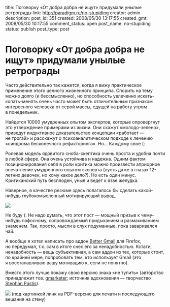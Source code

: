 title: Поговорку «От добра добра не ищут» придумали унылые ретрограды
link: http://paradigm.ru/no-stupiding
creator: admin
description:
post_id: 351
created: 2008/05/30 13:17:55
created_gmt: 2008/05/30 10:17:55
comment_status: open
post_name: no-stupiding
status: publish
post_type: post

# Поговорку «От добра добра не ищут» придумали унылые ретрограды

Часто действительно так кажется, когда я вижу практическое применение этого ценного жизненного принципа. Спорить на тему можно долго (и бессмысленно), но способность увлеченно искать-копать-менять очень часто может быть отличительным признаком интересного человека от серой массы, едущей на работу утром в понедельник.

Найдется 10000 умудренных опытом экспертов, которые опровергнут это утверждение примерами из жизни. Они скажут «молодо-зелено», приведут индуктивное доказательство концепции «работает — не трогай» и расскажут о психоаналитическом подходе к лечению «синдрома бесконечного рефакторинга». Но... Каждому свое (:

Ролевая модель ядовитого сноба-скептика очень проста и удобна почти в любой сфере. Она очень устойчива и надежна. Одним фактом позиционирования себя в роли критика можно произвести априорное впечатление умудренного опытом эксперта (пусть даже в глазах 12-летних девочек, но кому какое дело?). Но есть один минус. Критиканский путь бесплоден, уныл и ведет к язве желудка.

Наверное, в качестве резюме здесь полагалось бы сделать какой-нибудь глубокомысленный мотивирующий вывод.

[![](/media/brenson.png)](http://explore.twitter.com/Mazoo/statuses/779256952)

Не буду (: Не надо думать, что этот пост — мощный призыв к чему-нибудь пафосному, сопровождаемый придыханием и размахиванием знаменем. Так, просто, мысли в слух подуманные, пока заваривался чай.

А вообще я хотел написать про аддон [Better Gmail](https://addons.mozilla.org/en-US/firefox/addon/6076) для Firefox, но передумал, т.к. сам в итоге снес его за ненадобностью. Кстати, ненадобность — вещь субъективная, а сам аддон из тех, которые стоит, по крайней мере, попробовать тем, кто использует Gmail (это я восстанавливаю вашу мотивацию к, если не понятно).

Вместо этого лучше покажу свою версию знака «не тупить» (авторство принадлежит тов. [gmarketer](http://gmarketer.livejournal.com/167287.html); источник вдохновения — творчество [Stephan Pastis](http://www.comics.com/comics/pearls/archive/pearls-20080527.html)).

[![](/media/nostupiding.png)](http://b23.ru/y6z)
(под картинкой линк на PDF-версию для печати
и последующего вешания на стену)
